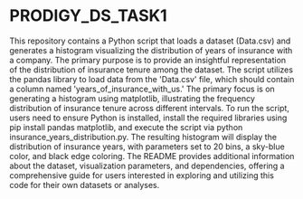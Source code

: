# PRODIGY_DS_TASK1
This repository contains a Python script that loads a dataset (Data.csv) and generates a histogram visualizing the distribution of years of insurance with a company. The primary purpose is to provide an insightful representation of the distribution of insurance tenure among the dataset.
The script utilizes the pandas library to load data from the 'Data.csv' file, which should contain a column named 'years_of_insurance_with_us.' The primary focus is on generating a histogram using matplotlib, illustrating the frequency distribution of insurance tenure across different intervals. To run the script, users need to ensure Python is installed, install the required libraries using pip install pandas matplotlib, and execute the script via python insurance_years_distribution.py. The resulting histogram will display the distribution of insurance years, with parameters set to 20 bins, a sky-blue color, and black edge coloring. The README provides additional information about the dataset, visualization parameters, and dependencies, offering a comprehensive guide for users interested in exploring and utilizing this code for their own datasets or analyses.
